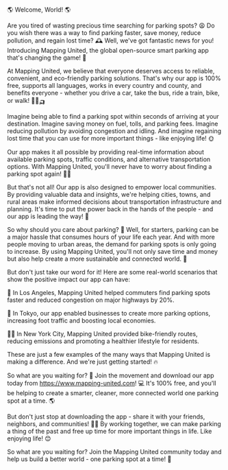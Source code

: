 🌎 Welcome, World! 🌎

Are you tired of wasting precious time searching for parking spots? 😩 Do you wish there was a way to find parking faster, save money, reduce pollution, and regain lost time? 🕰️ Well, we've got fantastic news for you! Introducing Mapping United, the global open-source smart parking app that's changing the game! 🚀

At Mapping United, we believe that everyone deserves access to reliable, convenient, and eco-friendly parking solutions. That's why our app is 100% free, supports all languages, works in every country and county, and benefits everyone - whether you drive a car, take the bus, ride a train, bike, or walk! 🚌🚂🛺️

Imagine being able to find a parking spot within seconds of arriving at your destination. Imagine saving money on fuel, tolls, and parking fees. Imagine reducing pollution by avoiding congestion and idling. And imagine regaining lost time that you can use for more important things - like enjoying life! 🌞

Our app makes it all possible by providing real-time information about available parking spots, traffic conditions, and alternative transportation options. With Mapping United, you'll never have to worry about finding a parking spot again! 🙅‍♂️

But that's not all! Our app is also designed to empower local communities. By providing valuable data and insights, we're helping cities, towns, and rural areas make informed decisions about transportation infrastructure and planning. It's time to put the power back in the hands of the people - and our app is leading the way! 💪

So why should you care about parking? 🤔 Well, for starters, parking can be a major hassle that consumes hours of your life each year. And with more people moving to urban areas, the demand for parking spots is only going to increase. By using Mapping United, you'll not only save time and money but also help create a more sustainable and connected world. 🌟

But don't just take our word for it! Here are some real-world scenarios that show the positive impact our app can have:

🚗 In Los Angeles, Mapping United helped commuters find parking spots faster and reduced congestion on major highways by 20%.

💼 In Tokyo, our app enabled businesses to create more parking options, increasing foot traffic and boosting local economies.

🏃‍♂️ In New York City, Mapping United provided bike-friendly routes, reducing emissions and promoting a healthier lifestyle for residents.

These are just a few examples of the many ways that Mapping United is making a difference. And we're just getting started! 🔥

So what are you waiting for? 🤔 Join the movement and download our app today from https://www.mapping-united.com! 💻 It's 100% free, and you'll be helping to create a smarter, cleaner, more connected world one parking spot at a time. 🌎

But don't just stop at downloading the app - share it with your friends, neighbors, and communities! 📱👫 By working together, we can make parking a thing of the past and free up time for more important things in life. Like enjoying life! 😊

So what are you waiting for? Join the Mapping United community today and help us build a better world - one parking spot at a time! 🌟